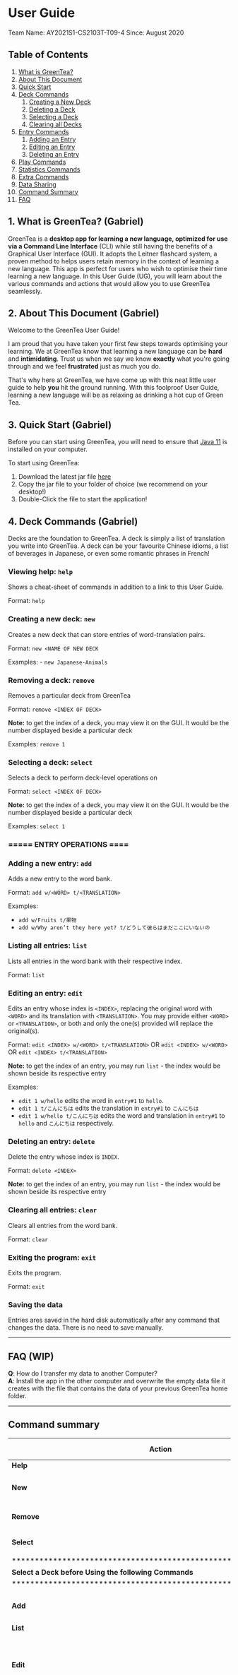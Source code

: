 # User Guide
Team Name: AY2021S1-CS2103T-T09-4 Since: August 2020

## Table of Contents
  1. [What is GreenTea?](#1-what-is-greentea)
  2. [About This Document](#2-about-this-document)
  3. [Quick Start](#3-quick-start)
  4. [Deck Commands](#4-deck-commands)
     1. [Creating a New Deck](#creating-a-new-deck-new)
     2. [Deleting a Deck](#deleting-a-deck)
     3. [Selecting a Deck](#selecting-a-deck)
     4. [Clearing all Decks](#clearing-all-decks)
  5. [Entry Commands](#5-entry-commands)
     1. [Adding an Entry](#adding-a-new-entry)
     2. [Editing an Entry](#editing-an-entry)
     3. [Deleting an Entry](#deleting-an-entry)
  6. [Play Commands](#6-play-commands)
  7. [Statistics Commands](#7-play-commands)
  8. [Extra Commands](#8-extra-commands)
  8. [Data Sharing](#9-exit-commands)
  9. [Command Summary](#10-command-summary)
  10. [FAQ](#11-faq)
  
## 1. What is GreenTea? (Gabriel)

GreenTea is a **desktop app for learning a new language, optimized for use via a Command Line Interface** (CLI) while 
still having the benefits of a Graphical User Interface (GUI). It adopts the Leitner flashcard system, a proven method
to helps users retain memory in the context of learning a new language. This app is perfect for users who wish to 
optimise their time learning a new language. In this User Guide (UG), you will learn about the various commands and 
actions that would allow you to use GreenTea seamlessly.

## 2. About This Document (Gabriel)

Welcome to the GreenTea User Guide!

I am proud that you have taken your first few steps towards optimising your learning. We at GreenTea know that
learning a new language can be __hard__ and __intimidating__. Trust us when we say we know __exactly__ what you're
going through and we feel __frustrated__ just as much you do. 

That's why here at GreenTea, we have come up with this neat little
user guide to help __you__ hit the ground running. With this foolproof User Guide, learning a new 
language will be as relaxing as drinking a hot cup of Green Tea.

## 3. Quick Start (Gabriel)

Before you can start using GreenTea, you will need to ensure that [Java 11](https://www.java.com/en/)
is installed on your computer. 

To start using GreenTea: 

1. Download the latest jar file [here](https://github.com/AY2021S1-CS2103T-T09-4/tp/releases/new)
2. Copy the jar file to your folder of choice (we recommend on your desktop!)
3. Double-Click the file to start the application! 

## 4. Deck Commands (Gabriel)

Decks are the foundation to GreenTea. A deck is simply a list of translation
you write into GreenTea. A deck can be your favourite Chinese idioms, a list of beverages in Japanese,
or even some romantic phrases in French!



### Viewing help: `help` 

Shows a cheat-sheet of commands in addition to a link to this User Guide.

Format: `help`

### Creating a new deck: `new`

Creates a new deck that can store entries of word-translation pairs.

Format: `new <NAME OF NEW DECK`

Examples: - `new Japanese-Animals`

### Removing a deck: `remove`

Removes a particular deck from GreenTea

Format: `remove <INDEX OF DECK>`

**Note:** to get the index of a deck, you may view it on the GUI. It would be the number displayed beside a particular deck

Examples: `remove 1`


### Selecting a deck: `select`

Selects a deck to perform deck-level operations on

Format: `select <INDEX OF DECK>`

**Note:** to get the index of a deck, you may view it on the GUI. It would be the number displayed beside a particular deck

Examples: `select 1`


### ===== ENTRY OPERATIONS ====

### Adding a new entry: `add`

Adds a new entry to the word bank.

Format: `add w/<WORD> t/<TRANSLATION>`

Examples:

- `add w/Fruits t/果物`
- `add w/Why aren’t they here yet? t/どうして彼らはまだここにいないの`

### Listing all entries: `list`

Lists all entries in the word bank with their respective index.

Format: `list`

### Editing an entry: `edit`

Edits an entry whose index is `<INDEX>`, replacing the original word with `<WORD>` and its translation with `<TRANSLATION>`.
You may provide either `<WORD>` or `<TRANSLATION>`, or both and only the one(s) provided will replace the original(s).

Format: `edit <INDEX> w/<WORD> t/<TRANSLATION>` OR `edit <INDEX> w/<WORD>` OR `edit <INDEX> t/<TRANSLATION>`

**Note:** to get the index of an entry, you may run `list` - the index would be shown beside its respective entry

Examples:

- `edit 1 w/hello` edits the word in  `entry#1` to `hello`.
- `edit 1 t/こんにちは` edits the translation in  `entry#1` to `こんにちは`
- `edit 1 w/hello t/こんにちは` edits the word and translation in  `entry#1` to `hello` and `こんにちは` respectively.

### Deleting an entry: `delete`

Delete the entry whose index is `INDEX`.

Format: `delete <INDEX>`



**Note:** to get the index of an entry, you may run `list` - the index would be shown beside its respective entry

### Clearing all entries: `clear`

Clears all entries from the word bank.

Format: `clear`

### Exiting the program: `exit`

Exits the program.

Format: `exit`

### Saving the data

Entries ares saved in the hard disk automatically after any command that changes the data. There is no need to save manually.

---

## FAQ (WIP)

**Q**: How do I transfer my data to another Computer?<br>
**A**: Install the app in the other computer and overwrite the empty data file it creates with the file that contains the data of your previous GreenTea home folder.

---

## Command summary

| Action     | Format, Examples                                                                                                      |
| ---------- | --------------------------------------------------------------------------------------------------------------------- |
| **Help**   | `help`                                                                                                                |
| **New**    | `new <NAME OF NEW DECK>`  e.g. `new Japanese-Animals`                                                                 |
| **Remove** | `remove <INDEXOF DECK>` e.g. `remove 1`                                                                               |
| **Select** | `select <INDEXOF DECK>` e.g. `select 1`                                                                               |
|*****************************************************************                                                                   |
|**Select a Deck before Using the following Commands**                                                                               | 
|*****************************************************************                                                                   |
| **Add**    | `add w/<WORD> t/<TRANSLATION>` e.g. `add w/Hello t/hola`                                                              |
| **List**   | `list`                                                                                                                |
| **Edit**   | `edit <INDEX> w/<WORD> t/<TRANSLATION>` OR `edit <INDEX> w/<WORD>` OR `edit <INDEX> t/<TRANSLATION>`                  |
|            |   e.g. `edit 1 w/hello t/こんにちは` OR `edit 1 w/hello` OR `edit 1 t/こんにちは`                                      |
| **Delete** | `delete <INDEX>` e.g. `delete 3`                                                                                      |
| **Clear**  | `clear`                                                                                                               |
| **Exit**   | `exit`                                                                                                                |




